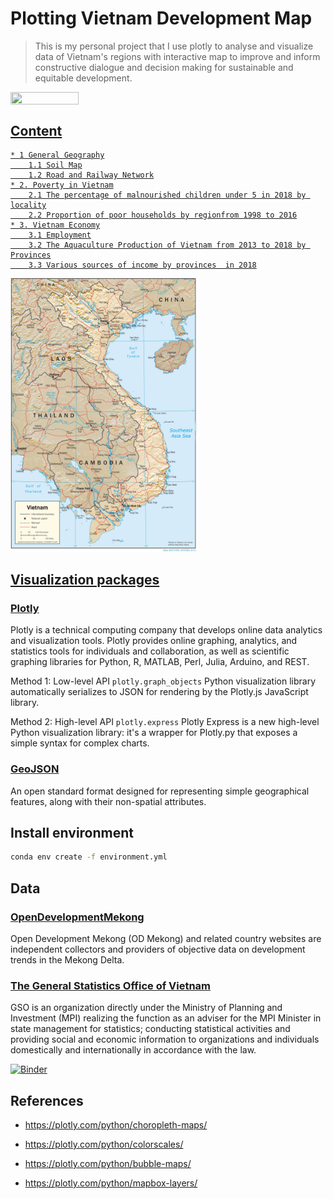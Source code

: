 # Plotting Vietnam Development Map

> This is my personal project that I use plotly to analyse and visualize data of Vietnam's regions with interactive map to improve and inform constructive dialogue and decision making for sustainable and equitable development.

<a href="https://nbviewer.org/github/non-ceterisparibus/Vietnam-development-map/blob/main/Vietnam_Map.ipynb"
   target="_parent">
   <img align="center"
  src="https://raw.githubusercontent.com/jupyter/design/master/logos/Badges/nbviewer_badge.png"
      width="109" height="20">

## Content
    * 1 General Geography
        1.1 Soil Map
        1.2 Road and Railway Network
    * 2. Poverty in Vietnam
        2.1 The percentage of malnourished children under 5 in 2018 by locality
        2.2 Proportion of poor households by regionfrom 1998 to 2016
    * 3. Vietnam Economy
        3.1 Employment
        3.2 The Aquaculture Production of Vietnam from 2013 to 2018 by Provinces
        3.3 Various sources of income by provinces  in 2018

<img src="figures/vietnam_physio-2001.jpg" width=300>

## Visualization packages

### [Plotly](https://plotly.com/python/)
Plotly is a technical computing company that develops online data analytics and visualization tools. Plotly provides online graphing, analytics, and statistics tools for individuals and collaboration, as well as scientific graphing libraries for Python, R, MATLAB, Perl, Julia, Arduino, and REST.

Method 1: Low-level API `plotly.graph_objects`
Python visualization library automatically serializes to JSON for rendering by the Plotly.js JavaScript library.

Method 2: High-level API `plotly.express`
Plotly Express is a new high-level Python visualization library: it's a wrapper for Plotly.py that exposes a simple syntax for complex charts.

### [GeoJSON](https://geojson.org/)
An open standard format designed for representing simple geographical features, along with their non-spatial attributes.

## Install environment

```bash
conda env create -f environment.yml
```

## Data
### [OpenDevelopmentMekong](https://opendevelopmentmekong.net//)
Open Development Mekong (OD Mekong) and related country websites are independent collectors and providers of objective data on development trends in the Mekong Delta.

### [The General Statistics Office of Vietnam](https://www.gso.gov.vn/en/employment/)
GSO is an organization directly under the Ministry of Planning and Investment (MPI) realizing the function as an adviser for the MPI Minister in state management for statistics; conducting statistical activities and providing social and economic information to organizations and individuals domestically and internationally in accordance with the law.

[![Binder](https://mybinder.org/badge_logo.svg)](https://mybinder.org/v2/gh/Thu-Duong/plotting-geo-map/main?filepath=https%3A%2F%2Fgithub.com%2FThu-Duong%2Fplotting-geo-map%2Fblob%2Fmain%2FVietnam_Map.ipynb)

## References

- https://plotly.com/python/choropleth-maps/

- https://plotly.com/python/colorscales/

- https://plotly.com/python/bubble-maps/

- https://plotly.com/python/mapbox-layers/

